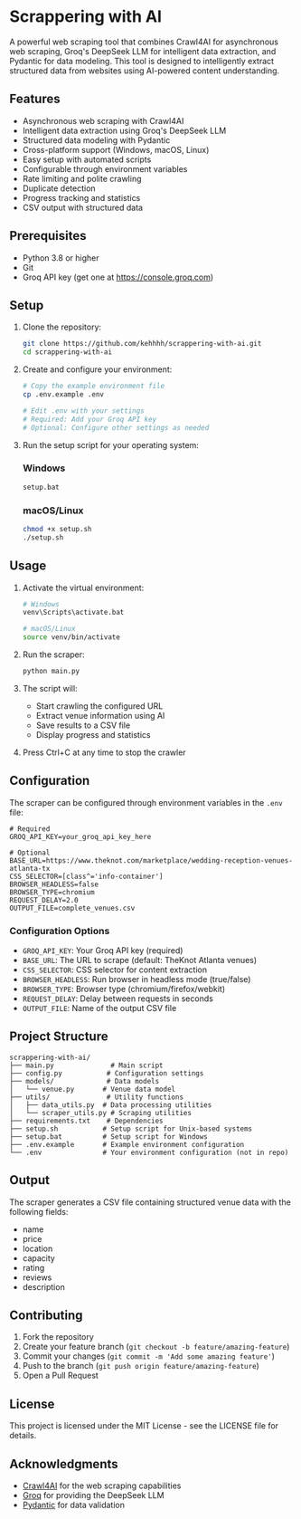 # Scrappering with AI

A powerful web scraping tool that combines Crawl4AI for asynchronous web scraping, Groq's DeepSeek LLM for intelligent data extraction, and Pydantic for data modeling. This tool is designed to intelligently extract structured data from websites using AI-powered content understanding.

## Features

- Asynchronous web scraping with Crawl4AI
- Intelligent data extraction using Groq's DeepSeek LLM
- Structured data modeling with Pydantic
- Cross-platform support (Windows, macOS, Linux)
- Easy setup with automated scripts
- Configurable through environment variables
- Rate limiting and polite crawling
- Duplicate detection
- Progress tracking and statistics
- CSV output with structured data

## Prerequisites

- Python 3.8 or higher
- Git
- Groq API key (get one at https://console.groq.com)

## Setup

1. Clone the repository:
   ```bash
   git clone https://github.com/kehhhh/scrappering-with-ai.git
   cd scrappering-with-ai
   ```

2. Create and configure your environment:
   ```bash
   # Copy the example environment file
   cp .env.example .env

   # Edit .env with your settings
   # Required: Add your Groq API key
   # Optional: Configure other settings as needed
   ```

3. Run the setup script for your operating system:

   ### Windows
   ```bash
   setup.bat
   ```

   ### macOS/Linux
   ```bash
   chmod +x setup.sh
   ./setup.sh
   ```

## Usage

1. Activate the virtual environment:
   ```bash
   # Windows
   venv\Scripts\activate.bat

   # macOS/Linux
   source venv/bin/activate
   ```

2. Run the scraper:
   ```bash
   python main.py
   ```

3. The script will:
   - Start crawling the configured URL
   - Extract venue information using AI
   - Save results to a CSV file
   - Display progress and statistics

4. Press Ctrl+C at any time to stop the crawler

## Configuration

The scraper can be configured through environment variables in the `.env` file:

```env
# Required
GROQ_API_KEY=your_groq_api_key_here

# Optional
BASE_URL=https://www.theknot.com/marketplace/wedding-reception-venues-atlanta-tx
CSS_SELECTOR=[class^='info-container']
BROWSER_HEADLESS=false
BROWSER_TYPE=chromium
REQUEST_DELAY=2.0
OUTPUT_FILE=complete_venues.csv
```

### Configuration Options

- `GROQ_API_KEY`: Your Groq API key (required)
- `BASE_URL`: The URL to scrape (default: TheKnot Atlanta venues)
- `CSS_SELECTOR`: CSS selector for content extraction
- `BROWSER_HEADLESS`: Run browser in headless mode (true/false)
- `BROWSER_TYPE`: Browser type (chromium/firefox/webkit)
- `REQUEST_DELAY`: Delay between requests in seconds
- `OUTPUT_FILE`: Name of the output CSV file

## Project Structure

```
scrappering-with-ai/
├── main.py              # Main script
├── config.py           # Configuration settings
├── models/             # Data models
│   └── venue.py       # Venue data model
├── utils/              # Utility functions
│   ├── data_utils.py  # Data processing utilities
│   └── scraper_utils.py # Scraping utilities
├── requirements.txt    # Dependencies
├── setup.sh           # Setup script for Unix-based systems
├── setup.bat          # Setup script for Windows
├── .env.example       # Example environment configuration
└── .env               # Your environment configuration (not in repo)
```

## Output

The scraper generates a CSV file containing structured venue data with the following fields:
- name
- price
- location
- capacity
- rating
- reviews
- description

## Contributing

1. Fork the repository
2. Create your feature branch (`git checkout -b feature/amazing-feature`)
3. Commit your changes (`git commit -m 'Add some amazing feature'`)
4. Push to the branch (`git push origin feature/amazing-feature`)
5. Open a Pull Request

## License

This project is licensed under the MIT License - see the LICENSE file for details.

## Acknowledgments

- [Crawl4AI](https://github.com/BerriAI/crawl4ai) for the web scraping capabilities
- [Groq](https://groq.com) for providing the DeepSeek LLM
- [Pydantic](https://pydantic-docs.helpmanual.io/) for data validation 